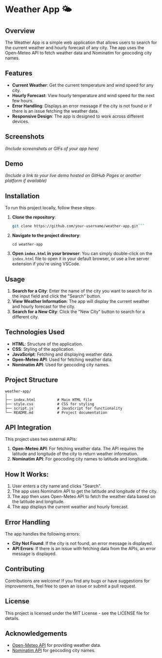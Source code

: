 # Weather App 🌤️

## Overview
The Weather App is a simple web application that allows users to search for the current weather and hourly forecast of any city. The app uses the Open-Meteo API to fetch weather data and Nominatim for geocoding city names.

## Features
- **Current Weather**: Get the current temperature and wind speed for any city.
- **Hourly Forecast**: View hourly temperature and wind speed for the next few hours.
- **Error Handling**: Displays an error message if the city is not found or if there is an issue fetching the weather data.
- **Responsive Design**: The app is designed to work across different devices.

## Screenshots
*(Include screenshots or GIFs of your app here)*

## Demo
*(Include a link to your live demo hosted on GitHub Pages or another platform if available)*

## Installation
To run this project locally, follow these steps:

1. **Clone the repository**:
   ```bash
   git clone https://github.com/your-username/weather-app.git```

2.  **Navigate to the project directory**:

    ```
    cd weather-app
    ```

3.  **Open `index.html` in your browser**: You can simply double-click on the `index.html` file to open it in your default browser, or use a live server extension if you're using VSCode.

## Usage


1.  **Search for a City**: Enter the name of the city you want to search for in the input field and click the "Search" button.
2.  **View Weather Information**: The app will display the current weather and hourly forecast for the city.
3.  **Search for a New City**: Click the "New City" button to search for a different city.

## Technologies Used


-   **HTML**: Structure of the application.
-   **CSS**: Styling of the application.
-   **JavaScript**: Fetching and displaying weather data.
-   **Open-Meteo API**: Used for fetching weather data.
-   **Nominatim API**: Used for geocoding city names.

## Project Structure


```
weather-app/
│
├── index.html          # Main HTML file
├── style.css           # CSS for styling
├── script.js           # JavaScript for functionality
└── README.md           # Project documentation
```

## API Integration


This project uses two external APIs:

1.  **Open-Meteo API**: For fetching weather data. The API requires the latitude and longitude of the city to return weather information.
2.  **Nominatim API**: For geocoding city names to latitude and longitude.

## How It Works:

1.  User enters a city name and clicks "Search".
2.  The app uses Nominatim API to get the latitude and longitude of the city.
3.  The app then uses Open-Meteo API to fetch the weather data based on the latitude and longitude.
4.  The app displays the current weather and hourly forecast.

## Error Handling


The app handles the following errors:

-   **City Not Found**: If the city is not found, an error message is displayed.
-   **API Errors**: If there is an issue with fetching data from the APIs, an error message is displayed.

## Contributing


Contributions are welcome! If you find any bugs or have suggestions for improvements, feel free to open an issue or submit a pull request.

License
-------

This project is licensed under the MIT License - see the LICENSE file for details.

## Acknowledgements


-   [Open-Meteo API](https://open-meteo.com/) for providing weather data.
-   [Nominatim API](https://nominatim.openstreetmap.org/) for geocoding city names.
